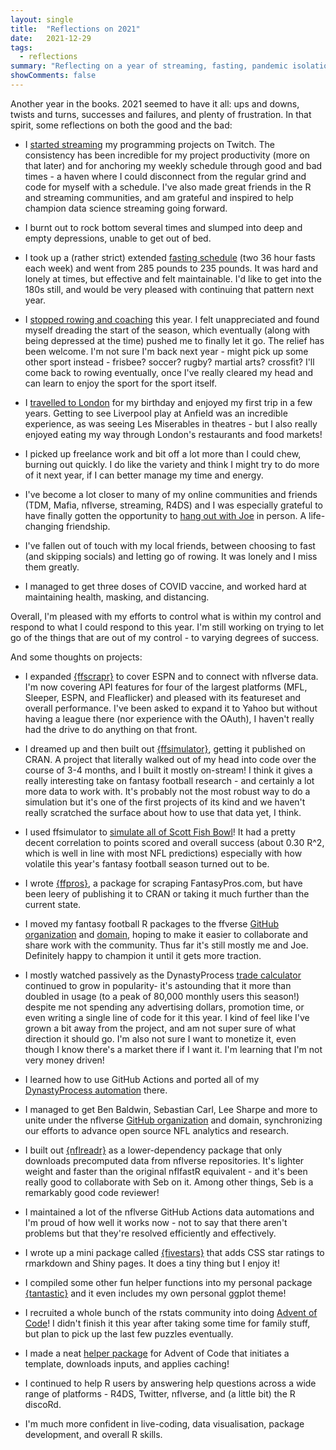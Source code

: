 ```yaml
---
layout: single
title:  "Reflections on 2021"
date:   2021-12-29
tags: 
  - reflections
summary: "Reflecting on a year of streaming, fasting, pandemic isolation, and more."
showComments: false
---
```


Another year in the books. 2021 seemed to have it all: ups and downs, twists and turns, successes and failures, and plenty of frustration. In that spirit, some reflections on both the good and the bad:

-   I [started streaming](https://twitch.tv/tanho_) my programming projects on Twitch. The consistency has been incredible for my project productivity (more on that later) and for anchoring my weekly schedule through good and bad times - a haven where I could disconnect from the regular grind and code for myself with a schedule. I've also made great friends in the R and streaming communities, and am grateful and inspired to help champion data science streaming going forward.

-   I burnt out to rock bottom several times and slumped into deep and empty depressions, unable to get out of bed. 

-   I took up a (rather strict) extended [fasting schedule](https://tanho.ca/now-archive/2021-07-16-now/) (two 36 hour fasts each week) and went from 285 pounds to 235 pounds. It was hard and lonely at times, but effective and felt maintainable. I'd like to get into the 180s still, and would be very pleased with continuing that pattern next year.

-   I [stopped rowing and coaching](https://tanho.ca/now-archive/2021-07-16-now/#no) this year. I felt unappreciated and found myself dreading the start of the season, which eventually (along with being depressed at the time) pushed me to finally let it go. The relief has been welcome. I'm not sure I'm back next year - might pick up some other sport instead - frisbee? soccer? rugby? martial arts? crossfit? I'll come back to rowing eventually, once I've really cleared my head and can learn to enjoy the sport for the sport itself.

-   I [travelled to London](https://tanho.ca/now-archive/2021-11-15-now/) for my birthday and enjoyed my first trip in a few years. Getting to see Liverpool play at Anfield was an incredible experience, as was seeing Les Miserables in theatres - but I also really enjoyed eating my way through London's restaurants and food markets!

-   I picked up freelance work and bit off a lot more than I could chew, burning out quickly. I do like the variety and think I might try to do more of it next year, if I can better manage my time and energy.

-   I've become a lot closer to many of my online communities and friends (TDM, Mafia, nflverse, streaming, R4DS) and I was especially grateful to have finally gotten the opportunity to [hang out with Joe](https://twitter.com/_TanHo/status/1462120175185149958?s=20) in person. A life-changing friendship.

-   I've fallen out of touch with my local friends, between choosing to fast (and skipping socials) and letting go of rowing. It was lonely and I miss them greatly.

-   I managed to get three doses of COVID vaccine, and worked hard at maintaining health, masking, and distancing. 

Overall, I'm pleased with my efforts to control what is within my control and respond to what I could respond to this year. I'm still working on trying to let go of the things that are out of my control - to varying degrees of success.

And some thoughts on projects:

-   I expanded [{ffscrapr}](https://ffscrapr.ffverse.com) to cover ESPN and to connect with nflverse data. I'm now covering API features for four of the largest platforms (MFL, Sleeper, ESPN, and Fleaflicker) and pleased with its featureset and overall performance. I've been asked to expand it to Yahoo but without having a league there (nor experience with the OAuth), I haven't really had the drive to do anything on that front.

-   I dreamed up and then built out [{ffsimulator}](https://ffsimulator.ffverse.com), getting it published on CRAN. A project that literally walked out of my head into code over the course of 3-4 months, and I built it mostly on-stream! I think it gives a really interesting take on fantasy football research - and certainly a lot more data to work with. It's probably not the most robust way to do a simulation but it's one of the first projects of its kind and we haven't really scratched the surface about how to use that data yet, I think.

-   I used ffsimulator to [simulate all of Scott Fish Bowl](https://sfbprojections.dynastyprocess.com/)! It had a pretty decent correlation to points scored and overall success (about 0.30 R^2, which is well in line with most NFL predictions) especially with how volatile this year's fantasy football season turned out to be.

-   I wrote [{ffpros}](https://ffpros.ffverse.com), a package for scraping FantasyPros.com, but have been leery of publishing it to CRAN or taking it much further than the current state.

-   I moved my fantasy football R packages to the ffverse [GitHub organization](https://github.com/ffverse) and [domain](https://ffverse.com), hoping to make it easier to collaborate and share work with the community. Thus far it's still mostly me and Joe. Definitely happy to champion it until it gets more traction.

-   I mostly watched passively as the DynastyProcess [trade calculator](https://apps.dynastyprocess.com/calculator) continued to grow in popularity- it's astounding that it more than doubled in usage (to a peak of 80,000 monthly users this season!) despite me not spending any advertising dollars, promotion time, or even writing a single line of code for it this year. I kind of feel like I've grown a bit away from the project, and am not super sure of what direction it should go. I'm also not sure I want to monetize it, even though I know there's a market there if I want it. I'm learning that I'm not very money driven!

-   I learned how to use GitHub Actions and ported all of my [DynastyProcess automation](https://github.com/dynastyprocess/data) there.

-   I managed to get Ben Baldwin, Sebastian Carl, Lee Sharpe and more to unite under the nflverse [GitHub organization](https://github.com/nflverse) and domain, synchronizing our efforts to advance open source NFL analytics and research.

-   I built out [{nflreadr}](https://nflreadr.nflverse.com) as a lower-dependency package that only downloads precomputed data from nflverse repositories. It's lighter weight and faster than the original nflfastR equivalent - and it's been really good to collaborate with Seb on it. Among other things, Seb is a remarkably good code reviewer!

-   I maintained a lot of the nflverse GitHub Actions data automations and I'm proud of how well it works now - not to say that there aren't problems but that they're resolved efficiently and effectively.

-   I wrote up a mini package called [{fivestars}](https://tanho63.github.io/fivestars) that adds CSS star ratings to rmarkdown and Shiny pages. It does a tiny thing but I enjoy it!

-   I compiled some other fun helper functions into my personal package [{tantastic}](https://github.com/tanho63/tantastic) and it even includes my own personal ggplot theme!

-   I recruited a whole bunch of the rstats community into doing [Advent of Code](https://rstats-aoc.netlify.app)! I didn't finish it this year after taking some time for family stuff, but plan to pick up the last few puzzles eventually.

-   I made a neat [helper package](https://github.com/tanho63/aoc.elf) for Advent of Code that initiates a template, downloads inputs, and applies caching! 

-   I continued to help R users by answering help questions across a wide range of platforms - R4DS, Twitter, nflverse, and (a little bit) the R discoRd. 

-   I'm much more confident in live-coding, data visualisation, package development, and overall R skills.
